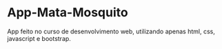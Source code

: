 # App-Mata-Mosquito
App feito no curso de desenvolvimento web, utilizando apenas html, css, javascript e bootstrap.
